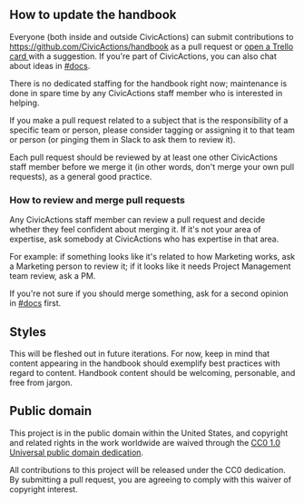 
## How to update the handbook

Everyone (both inside and outside CivicActions) can submit contributions to https://github.com/CivicActions/handbook as a pull request or [open a Trello card ](https://trello.com/b/ZKx6l4bC/civicactions-documentation-project) with a suggestion. If you're part of CivicActions, you can also chat about ideas in [#docs](https://civicactions.slack.com/messages/docs/).

There is no dedicated staffing for the handbook right now; maintenance is done in spare time by any CivicActions staff member who is interested in helping.

If you make a pull request related to a subject that is the responsibility of a specific team or person, please consider tagging or assigning it to that team or person (or pinging them in Slack to ask them to review it).

Each pull request should be reviewed by at least one other CivicActions staff member before we merge it (in other words, don't merge your own pull requests), as a general good practice.

### How to review and merge pull requests

Any CivicActions staff member can review a pull request and decide whether they feel confident about merging it. If it's not your area of expertise, ask somebody at CivicActions who has expertise in that area.

For example: if something looks like it's related to how Marketing works, ask a Marketing person to review it; if it looks like it needs Project Management team review, ask a PM.

If you're not sure if you should merge something, ask for a second opinion in [#docs](https://civicactions.slack.com/messages/docs/) first.

## Styles

This will be fleshed out in future iterations. For now, keep in mind that content appearing in the handbook should exemplify best practices with regard to content. Handbook content should be welcoming, personable, and free from jargon.

## Public domain

This project is in the public domain within the United States, and copyright and related rights in the work worldwide are waived through the [CC0 1.0 Universal public domain dedication](https://creativecommons.org/publicdomain/zero/1.0/).

All contributions to this project will be released under the CC0 dedication. By submitting a pull request, you are agreeing to comply with this waiver of copyright interest.
